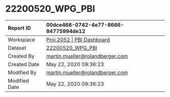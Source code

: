 



# 22200520_WPG_PBI

|Report ID|00dce468-0742-4e77-8666-84775994de12|
| :--- | :--- |
|Workspace|[Proj 2052 \| PBI Dashboard](../Workspaces/Proj-2052-\|-PBI-Dashboard.md)|
|Dataset|[22200520_WPG_PBI](../Datasets/22200520_WPG_PBI.md)|
|Created By|martin.mueller@rolandberger.com|
|Created Date|May 22, 2020 09:36:23|
|Modified By|martin.mueller@rolandberger.com|
|Modified Date|May 22, 2020 09:36:23|
